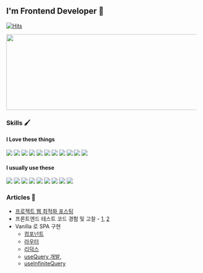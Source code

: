 ## I'm Frontend Developer 👋

[![Hits](https://hits.seeyoufarm.com/api/count/incr/badge.svg?url=https%3A%2F%2Fgithub.com%2Fkimseunggyu%2Fhit-counter&count_bg=%2379C83D&title_bg=%23555555&icon=&icon_color=%23E7E7E7&title=hits&edge_flat=false)](https://hits.seeyoufarm.com)

<img
  src="https://render.gitanimals.org/farms/KIMSEUNGGYU"
  width="600"
  height="200"
/>

### Skills 🖌️

#### I Love these things

<span><img src="https://img.shields.io/badge/Nextjs-000?style=flat-square&logo=next.js&logoColor=fff"/></span>
<span><img src="https://img.shields.io/badge/React-61DAFB?style=flat-square&logo=react&logoColor=fff"/></span>
<span><img src="https://img.shields.io/badge/TypeScript-0055FF?style=flat-square&logo=typescript&logoColor=fff"/></span>
<span><img src="https://img.shields.io/badge/tailwindcss-06B6D4?style=flat-square&logo=tailwindcss&logoColor=fff"/></span>
<span><img src="https://img.shields.io/badge/Turborepo-000?style=flat-square&logo=turborepo&logoColor=white"/></span>
<span><img src="https://img.shields.io/badge/Vercel-000?style=flat-square&logo=vercel&logoColor=white"/></span>
<span><img src="https://img.shields.io/badge/Cursor AI-6E41C0?style=flat-square&logo=cursor&logoColor=white"/></span>
<span><img src="https://img.shields.io/badge/Playwright-2EAD33?style=flat-square&logo=playwright&logoColor=white"/></span>
<span><img src="https://img.shields.io/badge/Cursor-00A0E4?style=flat-square&logo=cursor&logoColor=white"/></span>
<span><img src="https://img.shields.io/badge/Perplexity AI-000000?style=flat-square&logo=perplexity&logoColor=white"/></span>
<span><img src="https://img.shields.io/badge/Claude-000000?style=flat-square&logo=anthropic&logoColor=white"/></span>

<!-- <span><img src="https://img.shields.io/badge/Playwright-2EAD33?style=flat-square&logo=playwright&logoColor=white"/></span> -->

#### I usually use these

<span><img src="https://img.shields.io/badge/JavaScript-F7DF1E?style=flat-square&logo=javascript&logoColor=black"/></span>
<span><img src="https://img.shields.io/badge/Zustand-FFCA28?style=flat-square&logo=react&logoColor=black"/></span>
<span><img src="https://img.shields.io/badge/React Query-FF4154?style=flat-square&logo=reactquery&logoColor=white"/></span>
<span><img src="https://img.shields.io/badge/Apollo GraphQL-311C87?style=flat-square&logo=apollographql&logoColor=white"/></span>
<span><img src="https://img.shields.io/badge/CSS in JS-F43F5E?style=flat-square&logo=css3&logoColor=white"/></span>
<span><img src="https://img.shields.io/badge/Jest-C21325?style=flat-square&logo=jest&logoColor=white"/></span>
<span><img src="https://img.shields.io/badge/React Testing Library-E33332?style=flat-square&logo=testinglibrary&logoColor=white"/></span>
<span><img src="https://img.shields.io/badge/Storybook-FF4785?style=flat-square&logo=storybook&logoColor=white"/></span>
<span><img src="https://img.shields.io/badge/MSW-000?style=flat-square&logo=mockserviceworker&logoColor=white"/></span>

<!-- <span><img src="https://img.shields.io/badge/MySQL-4479A1?style=flat-square&logo=mysql&logoColor=white"/></span> -->
<!-- <span><img src="https://img.shields.io/badge/GitHub Actions-2088FF?style=flat-square&logo=githubactions&logoColor=white"/></span>
<span><img src="https://img.shields.io/badge/AWS EC2-FF9900?style=flat-square&logo=amazonec2&logoColor=white"/></span>
<span><img src="https://img.shields.io/badge/AWS S3-569A31?style=flat-square&logo=amazons3&logoColor=white"/></span>
<span><img src="https://img.shields.io/badge/Nginx-009639?style=flat-square&logo=nginx&logoColor=white"/></span>
<span><img src="https://img.shields.io/badge/Docker-2496ED?style=flat-square&logo=docker&logoColor=white"/></span> -->

### Articles 📝

- [프로젝트 웹 최적화 포스팅](https://kimseunggyu.vercel.app/posts/%ED%94%84%EB%A1%9C%EC%A0%9D%ED%8A%B8-%EC%B5%9C%EC%A0%81%ED%99%94-%EC%8B%A4%EC%A0%84-%7C-%EB%B6%84%EC%84%9D-%EB%B0%8F-%EB%9D%BC%EC%9D%B4%ED%8A%B8%ED%95%98%EC%9A%B0%EC%8A%A4-%EA%B8%B0%EB%B0%98-%EB%A1%9C%EB%94%A9-%EC%84%B1%EB%8A%A5-%EA%B0%9C%EC%84%A0)
- 프론트엔드 테스트 코드 경험 및 고찰 - [1](https://kimseunggyu.vercel.app/posts/%ED%94%84%EB%A1%A0%ED%8A%B8%EC%97%94%EB%93%9C-%ED%85%8C%EC%8A%A4%ED%8A%B8-%EC%BD%94%EB%93%9C-%EA%B2%BD%ED%97%98-1), [2](https://kimseunggyu.vercel.app/posts/%ED%94%84%EB%A1%A0%ED%8A%B8%EC%97%94%EB%93%9C-%ED%85%8C%EC%8A%A4%ED%8A%B8-%EC%BD%94%EB%93%9C-%EA%B2%BD%ED%97%98-2)
- Vanilla 로 SPA 구현
  - [컴포넌트](https://kimseunggyu.vercel.app/posts/Vanilla-%EB%A1%9C-%EA%B5%AC%ED%98%84%ED%95%B4%EB%B3%B4%EB%8A%94-%EC%BB%B4%ED%8F%AC%EB%84%8C%ED%8A%B8)
  - [라우터](https://kimseunggyu.vercel.app/posts/Vanilla-%EB%A1%9C-%EA%B5%AC%ED%98%84%ED%95%B4%EB%B3%B4%EB%8A%94-%EB%9D%BC%EC%9A%B0%ED%84%B0)
  - [리덕스](<https://kimseunggyu.vercel.app/posts/Vanilla-%EB%A1%9C-%EA%B5%AC%ED%98%84%ED%95%B4%EB%B3%B4%EB%8A%94-%EC%83%81%ED%83%9C%EA%B4%80%EB%A6%AC(%EB%A6%AC%EB%8D%95%EC%8A%A4)>)
  - [useQuery 개발](https://kimseunggyu.vercel.app/posts/useQuery-%EA%B5%AC%ED%98%84%ED%95%98%EA%B8%B0-2%ED%83%84-%7C-%EC%BB%A4%EC%8A%A4%ED%85%80-useQuery-%EA%B5%AC%ED%98%84),
  - [useInfiniteQuery](https://kimseunggyu.vercel.app/posts/useQuery-%EA%B5%AC%ED%98%84%ED%95%98%EA%B8%B0-3%ED%83%84-%7C-%EC%BB%A4%EC%8A%A4%ED%85%80-useInfiniteQuery)

<!-- ![GitHub Streak](https://github-readme-streak-stats.herokuapp.com/?user=kimseunggyu) -->

<!-- ![Top Langs](https://github-readme-stats.vercel.app/api/top-langs/?username=kimseunggyu) -->
